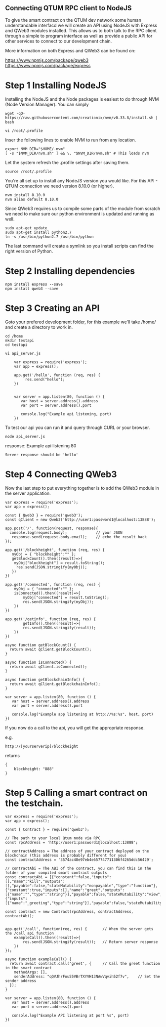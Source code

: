## Connecting QTUM RPC client to NodeJS

To give the smart contract on the QTUM dev network some human understandable interfacd we will create an API using NodeJS with Express and QWeb3 modules installed. This allows us to both talk to the RPC client through a simple to program interface as well as provide a public API for other services to connect to our development chain.

More information on both Express and QWeb3 can be found on:

https://www.npmjs.com/package/qweb3
https://www.npmjs.com/package/express

# Step 1 Installing NodeJS

Installing the NodeJS and the Node packages is easiest to do through NVM (Node Version Manager). You can simply 


    wget -qO- https://raw.githubusercontent.com/creationix/nvm/v0.33.8/install.sh | bash

    vi /root/.profile

    
Inser the following lines to enable NVM to run from any location.

    export NVM_DIR="$HOME/.nvm"
    [ -s "$NVM_DIR/nvm.sh" ] && \. "$NVM_DIR/nvm.sh" # This loads nvm

Let the system refresh the .profile settings after saving them.

    source /root/.profile

You're all set up to install any NodeJS version you would like. For this API - QTUM connection we need version 8.10.0 (or higher). 

    nvm install 8.10.0
    nvm alias default 8.10.0

Since QWeb3 requires us to compile some parts of the module from scratch we need to make sure our python environment is updated and running as well. 

    sudo apt-get update     
    sudo apt-get install python2.7    
    ln -s /usr/bin/python2.7 /usr/bin/python 

The last command will create a symlink so you install scripts can find the right version of Python.


# Step 2 Installing dependencies

    npm install express --save
    npm install qweb3 --save


# Step 3 Creating an API

Goto your prefered development folder, for this example we'll take /home/ and create a directory to work in.

    cd /home
    mkdir testapi
    cd testapi

    vi api_server.js

        var express = require('express');
        var app = express();

        app.get('/hello', function (req, res) {
             res.send("hello");  
        })


        var server = app.listen(80, function () {
           var host = server.address().address
           var port = server.address().port

           console.log("Example api listening, port)
        })

To test our api you can run it and query through CURL or your browser.

    node api_server.js

response:
    Example api listening 80

    Server response should be 'hello'


# Step 4 Connecting QWeb3

Now the last step to put everything together is to add the QWeb3 module in the server application. 

    var express = require('express');
    var app = express();

    const { Qweb3 } = require('qweb3');
    const qClient = new Qweb3('http://user1:password1@localhost:13888');

    app.post('/', function(request, response){
      console.log(request.body);             // your JSON
       response.send(request.body.email);    // echo the result back
    });

    app.get('/blockheight', function (req, res) {
       myObj = { "blockheight":"" };
       getBlockCount().then((result)=>{
        myObj["blockheight"] = result.toString(); 
         res.send(JSON.stringify(myObj));   
       })
    })

    app.get('/connected', function (req, res) {
        myObj = { "connected":"" };
        isConnected().then((result)=>{
            myObj["connected"] = result.toString();
            res.send(JSON.stringify(myObj));    
        })
    })

    app.get('/getinfo', function (req, res) {
            getInfo().then((result)=>{
            res.send(JSON.stringify(result));   
        })
    })

    async function getBlockCount() {
      return await qClient.getBlockCount();
    }

    async function isConnected() {
      return await qClient.isConnected();
    }

    async function getBlockchainInfo() {
      return await qClient.getBlockchainInfo();
    }

    var server = app.listen(80, function () {
       var host = server.address().address
       var port = server.address().port

       console.log("Example app listening at http://%s:%s", host, port)
    })

If you now do a call to the api, you will get the appropriate response. 

e.g. 

    http://[yourserverip]/blockheight

returns

    {
        blockheight: "888"
    }


# Step 5 Calling a smart contract on the testchain.


    var express = require('express');
    var app = express();

    const { Contract } = require('qweb3');

    // The path to your local Qtum node via RPC
    const rpcAddress = 'http://user1:password1@localhost:13888';

    // contractAddress = The address of your contract deployed on the blockchain (this address is probably different for you)
    const contractAddress = '3574ac48e97eb4e657747711306f4265ddc56429';

    // contractAbi = The ABI of the contract, you can find this in the folder of your compiled smart contract outputs
    const contractAbi = [{"constant":false,"inputs":[],"name":"kill","outputs":[],"payable":false,"stateMutability":"nonpayable","type":"function"},{"constant":true,"inputs":[],"name":"greet","outputs":[{"name":"","type":"string"}],"payable":false,"stateMutability":"view","type":"function"},{"inputs":[{"name":"_greeting","type":"string"}],"payable":false,"stateMutability":"nonpayable","type":"constructor"}]

    const contract = new Contract(rpcAddress, contractAddress, contractAbi);    


    app.get('/call', function(req, res) {       // When the server gets the /call api function
        exampleCall().then((result)=>{
            res.send(JSON.stringify(result));   // Return server response
        })
    });

    async function exampleCall() {          
      return await contract.call('greet', {     // Call the greet function in the smart contract 
        methodArgs: [],
        senderAddress: "qQVJhrFou55VBrTXYVH13NAwVqvih52f7v",    // Set the sender address
      });
    }

    var server = app.listen(80, function () {
       var host = server.address().address
       var port = server.address().port

       console.log("Example API listening at port %s", port)
    })







